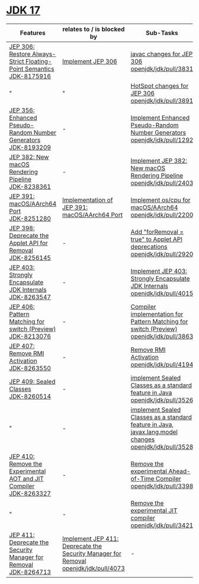 # [JDK 17](https://openjdk.org/projects/jdk/17/)

| Features | relates to / is blocked by | Sub-Tasks | 
| ---------- | ---------- | ---------- |
| [JEP 306: Restore Always-Strict Floating-Point Semantics](https://openjdk.org/jeps/306) <br/> [JDK-8175916](https://bugs.openjdk.org/browse/JDK-8175916) | [Implement JEP 306](https://bugs.openjdk.org/browse/JDK-8266398) | [javac changes for JEP 306](https://bugs.openjdk.org/browse/JDK-8244146)  <br/> [openjdk/jdk/pull/3831](https://github.com/openjdk/jdk/pull/3831) |
| " | " | [HotSpot changes for JEP 306](https://bugs.openjdk.org/browse/JDK-8266530) <br/> [openjdk/jdk/pull/3891](https://github.com/openjdk/jdk/pull/3891) |
| [JEP 356: Enhanced Pseudo-Random Number Generators](https://openjdk.org/jeps/356) <br/> [JDK-8193209](https://bugs.openjdk.org/browse/JDK-8193209) | - | [Implement Enhanced Pseudo-Random Number Generators](https://bugs.openjdk.org/browse/JDK-8248862) <br/> [openjdk/jdk/pull/1292](https://github.com/openjdk/jdk/pull/1292) |
| [JEP 382: New macOS Rendering Pipeline](https://openjdk.org/jeps/382) <br/> [JDK-8238361](https://bugs.openjdk.org/browse/JDK-8238361) | - | [Implement JEP 382: New macOS Rendering Pipeline](https://bugs.openjdk.org/browse/JDK-8260931) <br/> [openjdk/jdk/pull/2403](https://github.com/openjdk/jdk/pull/2403) |
| [JEP 391: macOS/AArch64 Port](https://openjdk.org/jeps/391) <br/> [JDK-8251280](https://bugs.openjdk.org/browse/JDK-8251280) | [Implementation of JEP 391: macOS/AArch64 Port](https://bugs.openjdk.org/browse/JDK-8253795) | [Implement os/cpu for macOS/AArch64](https://bugs.openjdk.org/browse/JDK-8253819) <br/> [openjdk/jdk/pull/2200](https://github.com/openjdk/jdk/pull/2200) |
| [JEP 398: Deprecate the Applet API for Removal](https://openjdk.org/jeps/398) <br/> [JDK-8256145](https://bugs.openjdk.org/browse/JDK-8256145) | - | [Add "forRemoval = true" to Applet API deprecations](https://bugs.openjdk.org/browse/JDK-8189198) <br/> [openjdk/jdk/pull/2920](https://github.com/openjdk/jdk/pull/2920) |
| [JEP 403: Strongly Encapsulate JDK Internals](https://openjdk.org/jeps/403) <br/> [JDK-8263547](https://bugs.openjdk.org/browse/JDK-8263547) | - | [Implement JEP 403: Strongly Encapsulate JDK Internals](https://bugs.openjdk.org/browse/JDK-8266851) <br/> [openjdk/jdk/pull/4015](https://github.com/openjdk/jdk/pull/4015) |
| [JEP 406: Pattern Matching for switch (Preview)](https://openjdk.org/jeps/406) <br/> [JDK-8213076](https://bugs.openjdk.org/browse/JDK-8213076) | - | [Compiler implementation for Pattern Matching for switch (Preview)](https://bugs.openjdk.org/browse/JDK-8262891) <br/> [openjdk/jdk/pull/3863](https://github.com/openjdk/jdk/pull/3863) |
| [JEP 407: Remove RMI Activation](https://openjdk.org/jeps/407) <br/> [JDK-8263550](https://bugs.openjdk.org/browse/JDK-8263550) | - | [Remove RMI Activation](https://bugs.openjdk.org/browse/JDK-8267123) <br/> [openjdk/jdk/pull/4194](https://github.com/openjdk/jdk/pull/4194) |
| [JEP 409: Sealed Classes](https://openjdk.org/jeps/409) <br/> [JDK-8260514](https://bugs.openjdk.org/browse/JDK-8260514) | - | [implement Sealed Classes as a standard feature in Java](https://bugs.openjdk.org/browse/JDK-8260517) <br/> [openjdk/jdk/pull/3526](https://github.com/openjdk/jdk/pull/3526) |
| " | - | [implement Sealed Classes as a standard feature in Java, javax.lang.model changes](https://bugs.openjdk.org/browse/JDK-8265319) <br/> [openjdk/jdk/pull/3528](https://github.com/openjdk/jdk/pull/3528) |
| [JEP 410: Remove the Experimental AOT and JIT Compiler](https://openjdk.org/jeps/410) <br/> [JDK-8263327](https://bugs.openjdk.org/browse/JDK-8263327) | - | [Remove the experimental Ahead-of-Time Compiler](https://bugs.openjdk.org/browse/JDK-8264805) <br/> [openjdk/jdk/pull/3398](https://github.com/openjdk/jdk/pull/3398) |
| " | - | [Remove the experimental JIT compiler](https://bugs.openjdk.org/browse/JDK-8264806) <br/> [openjdk/jdk/pull/3421](https://github.com/openjdk/jdk/pull/3421) |
| [JEP 411: Deprecate the Security Manager for Removal](https://openjdk.org/jeps/411) <br/> [JDK-8264713](https://bugs.openjdk.org/browse/JDK-8264713) | [Implement JEP 411: Deprecate the Security Manager for Removal](https://bugs.openjdk.org/browse/JDK-8266459) <br/> [openjdk/jdk/pull/4073](https://github.com/openjdk/jdk/pull/4073) | - |
